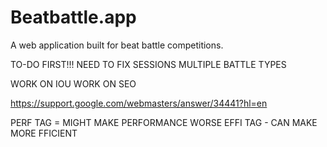 # Beatbattle.app

A web application built for beat battle competitions.

TO-DO FIRST!!!
NEED TO FIX SESSIONS
MULTIPLE BATTLE TYPES

WORK ON IOU
WORK ON SEO

https://support.google.com/webmasters/answer/34441?hl=en

PERF TAG = MIGHT MAKE PERFORMANCE WORSE
EFFI TAG - CAN MAKE MORE FFICIENT